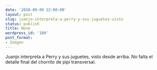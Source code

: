 ```yaml
---
date: '2010-09-09 22:00:00'
layout: post
slug: juanjo-interpreta-a-perry-y-sus-juguetes-visto
status: publish
title: None
wordpress_id: '180'
post_format:
- Imagen
---
```


Juanjo interpreta a Perry y sus juguetes, visto desde arriba. No falta el detalle final del chorrito de pipí transversal.
